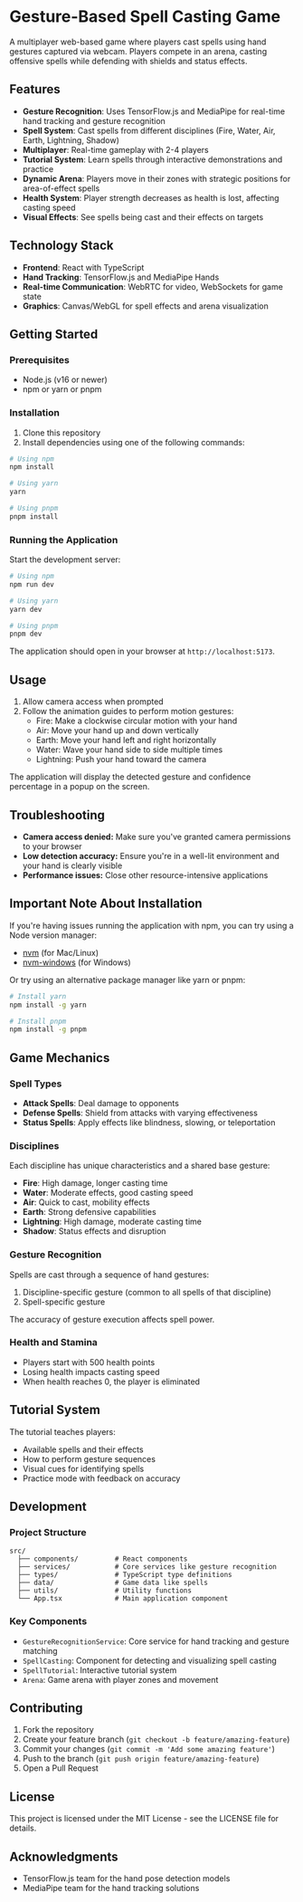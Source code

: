 # Gesture-Based Spell Casting Game

A multiplayer web-based game where players cast spells using hand gestures captured via webcam. Players compete in an arena, casting offensive spells while defending with shields and status effects.

## Features

- **Gesture Recognition**: Uses TensorFlow.js and MediaPipe for real-time hand tracking and gesture recognition
- **Spell System**: Cast spells from different disciplines (Fire, Water, Air, Earth, Lightning, Shadow)
- **Multiplayer**: Real-time gameplay with 2-4 players
- **Tutorial System**: Learn spells through interactive demonstrations and practice
- **Dynamic Arena**: Players move in their zones with strategic positions for area-of-effect spells
- **Health System**: Player strength decreases as health is lost, affecting casting speed
- **Visual Effects**: See spells being cast and their effects on targets

## Technology Stack

- **Frontend**: React with TypeScript
- **Hand Tracking**: TensorFlow.js and MediaPipe Hands
- **Real-time Communication**: WebRTC for video, WebSockets for game state
- **Graphics**: Canvas/WebGL for spell effects and arena visualization

## Getting Started

### Prerequisites

- Node.js (v16 or newer)
- npm or yarn or pnpm

### Installation

1. Clone this repository
2. Install dependencies using one of the following commands:

```bash
# Using npm
npm install

# Using yarn
yarn

# Using pnpm
pnpm install
```

### Running the Application

Start the development server:

```bash
# Using npm
npm run dev

# Using yarn
yarn dev

# Using pnpm
pnpm dev
```

The application should open in your browser at `http://localhost:5173`.

## Usage

1. Allow camera access when prompted
2. Follow the animation guides to perform motion gestures:
   - Fire: Make a clockwise circular motion with your hand
   - Air: Move your hand up and down vertically
   - Earth: Move your hand left and right horizontally
   - Water: Wave your hand side to side multiple times
   - Lightning: Push your hand toward the camera

The application will display the detected gesture and confidence percentage in a popup on the screen.

## Troubleshooting

- **Camera access denied:** Make sure you've granted camera permissions to your browser
- **Low detection accuracy:** Ensure you're in a well-lit environment and your hand is clearly visible
- **Performance issues:** Close other resource-intensive applications

## Important Note About Installation

If you're having issues running the application with npm, you can try using a Node version manager:

- [nvm](https://github.com/nvm-sh/nvm) (for Mac/Linux)
- [nvm-windows](https://github.com/coreybutler/nvm-windows) (for Windows)

Or try using an alternative package manager like yarn or pnpm:

```bash
# Install yarn
npm install -g yarn

# Install pnpm
npm install -g pnpm
```

## Game Mechanics

### Spell Types

- **Attack Spells**: Deal damage to opponents
- **Defense Spells**: Shield from attacks with varying effectiveness
- **Status Spells**: Apply effects like blindness, slowing, or teleportation

### Disciplines

Each discipline has unique characteristics and a shared base gesture:

- **Fire**: High damage, longer casting time
- **Water**: Moderate effects, good casting speed
- **Air**: Quick to cast, mobility effects
- **Earth**: Strong defensive capabilities
- **Lightning**: High damage, moderate casting time
- **Shadow**: Status effects and disruption

### Gesture Recognition

Spells are cast through a sequence of hand gestures:
1. Discipline-specific gesture (common to all spells of that discipline)
2. Spell-specific gesture

The accuracy of gesture execution affects spell power.

### Health and Stamina

- Players start with 500 health points
- Losing health impacts casting speed
- When health reaches 0, the player is eliminated

## Tutorial System

The tutorial teaches players:
- Available spells and their effects
- How to perform gesture sequences
- Visual cues for identifying spells
- Practice mode with feedback on accuracy

## Development

### Project Structure

```
src/
  ├── components/         # React components
  ├── services/           # Core services like gesture recognition
  ├── types/              # TypeScript type definitions
  ├── data/               # Game data like spells
  ├── utils/              # Utility functions
  └── App.tsx             # Main application component
```

### Key Components

- `GestureRecognitionService`: Core service for hand tracking and gesture matching
- `SpellCasting`: Component for detecting and visualizing spell casting
- `SpellTutorial`: Interactive tutorial system
- `Arena`: Game arena with player zones and movement

## Contributing

1. Fork the repository
2. Create your feature branch (`git checkout -b feature/amazing-feature`)
3. Commit your changes (`git commit -m 'Add some amazing feature'`)
4. Push to the branch (`git push origin feature/amazing-feature`)
5. Open a Pull Request

## License

This project is licensed under the MIT License - see the LICENSE file for details.

## Acknowledgments

- TensorFlow.js team for the hand pose detection models
- MediaPipe team for the hand tracking solutions 
